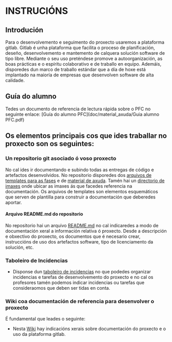 # INSTRUCIÓNS

## Introdución

Para o desenvolvemento e seguimento do proxecto usaremos a plataforma gitlab. Gitlab é unha plataforma que facilita o proceso de planificación, deseño, desenvolvemento e mantemento de calquera solución software de tipo libre. Mediante o seu uso preténdese promove a autoorganización, as boas prácticas e o espíritu colaborativo e de traballo en equipo. Ademáis, disporedes dun marco de traballo estándar que a día de hoxe está implantado na maioría de empresas que desenvolven software de alta calidade.

## Guía do alumno

Tedes un documento de referencia de lectura rápida sobre o PFC no seguinte enlace: [Guía do alumno PFC](doc/material_axuda/Guia alumno PFC.pdf)

## Os elementos principais cos que ides traballar no proxecto son os seguintes:

### Un repositorio git asociado ó voso proxecto

No cal ides ir documentando e subindo todas as entregas de código e artefactos desenvolvidos. No repositorio disporedes dos [arquivos de templates para as fases](doc/templates) e de [material de axuda](doc/material_axuda). Tamén hai un [directorio de imaxes](doc/img) onde ubicar as imaxes ás que facedes referencia na documentación.  Os arquivos de templates son elementos esquemáticos que serven de plantilla para construir a documentación que deberedes aportar.

#### Arquivo README.md do repositorio

No repositorio hai un arquivo [README.md](README.md) no cal indicaredes a modo de documentación xeral a información relativa ó proxecto. Desde a descripción e obxectivo do proxecto, os documentos que é necesario crear, instruccións de uso dos artefactos software, tipo de licenciamento da solución, etc.

### Taboleiro de Incidencias

*  Disponse dun [taboleiro de incidencias](../-/boards) no que podedes organizar incidencias e tarefas de desenvolvemento do proxecto e no cal os profesores tamén podemos indicar incidencias ou tarefas que consideraomos que deben ser tidas en conta.

### Wiki coa documentación de referencia para desenvolver o proxecto

É fundamental que leades o seguinte:

*  Nesta <a href="https://gitlab.iessanclemente.net/documentacion/doc/-/wikis/home" target="_blank">Wiki</a> hay indicacións xerais sobre documentación do proxecto e o uso da plataforma gitlab.

